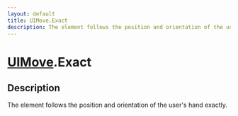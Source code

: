 ```yaml
---
layout: default
title: UIMove.Exact
description: The element follows the position and orientation of the user's hand exactly.
---
```

# [UIMove]({{site.url}}/Pages/Reference/UIMove.html).Exact

## Description
The element follows the position and orientation of the user's
hand exactly.


